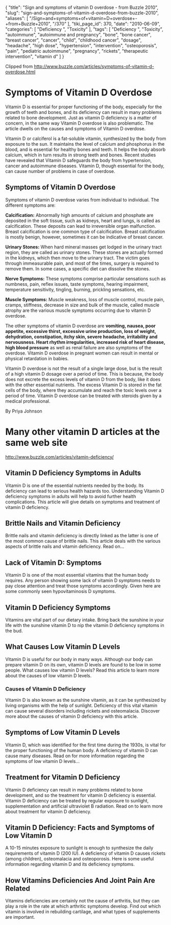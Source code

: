 {
    "title": "Sign and symptoms of vitamin D overdose - from Buzzle 2010",
    "slug": "sign-and-symptoms-of-vitamin-d-overdose-from-buzzle-2010",
    "aliases": [
        "/Sign+and+symptoms+of+vitamin+D+overdose+-+from+Buzzle+2010",
        "/370"
    ],
    "tiki_page_id": 370,
    "date": "2010-06-09",
    "categories": [
        "Deficiency ",
        "Toxicity"
    ],
    "tags": [
        "Deficiency ",
        "Toxicity",
        "autoimmune",
        "autoimmune and pregnancy",
        "bone",
        "bone cancer",
        "breast cancer",
        "cancer",
        "child",
        "childhood cancer",
        "dosage",
        "headache",
        "high dose",
        "hypertension",
        "intervention",
        "osteoporosis",
        "pain",
        "pediatric autoimmune",
        "pregnancy",
        "rickets",
        "therapeutic intervention",
        "vitamin d"
    ]
}


Clipped from http://www.buzzle.com/articles/symptoms-of-vitamin-d-overdose.html 

# Symptoms of Vitamin D Overdose

Vitamin D is essential for proper functioning of the body, especially for the growth of teeth and bones, and its deficiency can result in many problems related to bone development. Just as vitamin D deficiency is a matter of concern, in the same way Vitamin D overdose is also problematic. The article dwells on the causes and symptoms of Vitamin D overdose.

Vitamin D or calciferol is a fat-soluble vitamin, synthesized by the body from exposure to the sun. It maintains the level of calcium and phosphorus in the blood, and is essential for healthy bones and teeth. It helps the body absorb calcium, which in turn results in strong teeth and bones. Recent studies have revealed that Vitamin D safeguards the body from hypertension, cancer and autoimmune diseases. Vitamin D, though essential for the body, can cause number of problems in case of overdose.

## Symptoms of Vitamin D Overdose

Symptoms of vitamin D overdose varies from individual to individual. The different symptoms are:

 **Calcification:**  Abnormally high amounts of calcium and phosphate are deposited in the soft tissue, such as kidneys, heart and lungs, is called as calcification. These deposits can lead to irreversible organ malfunction. Breast calcification is one common type of calcification. Breast calcification is mostly benign, however, sometimes it can be indicative of breast cancer.

 **Urinary Stones:**  When hard mineral masses get lodged in the urinary tract region, they are called as urinary stones. These stones are actually formed in the kidneys, which then move to the urinary tract. The victim goes through immeasurable pain, and most of the times, surgery is required to remove them. In some cases, a specific diet can dissolve the stones.

 **Nerve Symptoms:**  These symptoms comprise particular sensations such as numbness, pain, reflex issues, taste symptoms, hearing impairment, temperature sensitivity, tingling, burning, prickling sensations, etc.

 **Muscle Symptoms:**  Muscle weakness, loss of muscle control, muscle pain, cramps, stiffness, decrease in size and bulk of the muscle, called muscle atrophy are the various muscle symptoms occurring due to vitamin D overdose.

The other symptoms of vitamin D overdose are  **vomiting, nausea, poor appetite, excessive thirst, excessive urine production, loss of weight, dehydration, constipation, itchy skin, severe headache, irritability and nervousness. Heart rhythm irregularities, increased risk of heart disease, high blood pressure**  as well as renal failure are also symptoms of the overdose. Vitamin D overdose in pregnant women can result in mental or physical retardation in babies.

Vitamin D overdose is not the result of a single large dose, but is the result of a high vitamin D dosage over a period of time. This is because, the body does not excrete the excess levels of vitamin D from the body, like it does with the other essential nutrients. The excess Vitamin D is stored in the fat cells of the body, where they accumulate and reach the toxic levels over a period of time. Vitamin D overdose can be treated with steroids given by a medical professional.

By Priya Johnson

# Many other vitamin D articles at the same web site

http://www.buzzle.com/articles/vitamin-deficiency/ 

## Vitamin D Deficiency Symptoms in Adults

Vitamin D is one of the essential nutrients needed by the body. Its deficiency can lead to serious health hazards too. Understanding Vitamin D deficiency symptoms in adults will help to avoid further health complications. This article will give details on symptoms and treatment of vitamin D deficiency.

## Brittle Nails and Vitamin Deficiency

Brittle nails and vitamin deficiency is directly linked as the latter is one of the most common cause of brittle nails. This article deals with the various aspects of brittle nails and vitamin deficiency. Read on...

## Lack of Vitamin D: Symptoms

Vitamin D is one of the most essential vitamins that the human body requires. Any person showing some lack of vitamin D symptoms needs to pay close attention and treat those symptoms accordingly. Given here are some commonly seen hypovitaminosis D symptoms.

## Vitamin D Deficiency Symptoms

Vitamins are vital part of our dietary intake. Bring back the sunshine in your life with the sunshine vitamin D to nip the vitamin D deficiency symptoms in the bud.

## What Causes Low Vitamin D Levels

Vitamin D is useful for our body in many ways. Although our body can prepare vitamin D on its own, vitamin D levels are found to be low in some people. What causes low vitamin D levels? Read this article to learn more about the causes of low vitamin D levels.

### Causes of Vitamin D Deficiency

Vitamin D is also known as the sunshine vitamin, as it can be synthesized by living organisms with the help of sunlight. Deficiency of this vital vitamin can cause several disorders including rickets and osteomalacia. Discover more about the causes of vitamin D deficiency with this article.

## Symptoms of Low Vitamin D Levels

Vitamin D, which was identified for the first time during the 1930s, is vital for the proper functioning of the human body. A deficiency of vitamin D can cause many diseases. Read on for more information regarding the symptoms of low vitamin D levels...

## Treatment for Vitamin D Deficiency

Vitamin D deficiency can result in many problems related to bone development, and so the treatment for vitamin D deficiency is essential. Vitamin D deficiency can be treated by regular exposure to sunlight, supplementation and artificial ultraviolet B radiation. Read on to learn more about treatment for vitamin D deficiency.

## Vitamin D Deficiency: Facts and Symptoms of Low Vitamin D

A 10-15 minutes exposure to sunlight is enough to synthesize the daily requirements of vitamin D (200 IU). A deficiency of vitamin D causes rickets (among children), osteomalacia and osteoporosis. Here is some useful information regarding vitamin D and its deficiency symptoms.

## How Vitamins Deficiencies And Joint Pain Are Related

Vitamins deficiencies are certainly not the cause of arthritis, but they can play a role in the rate at which arthritic symptoms develop. Find out which vitamin is involved in rebuilding cartilage, and what types of supplements are important.